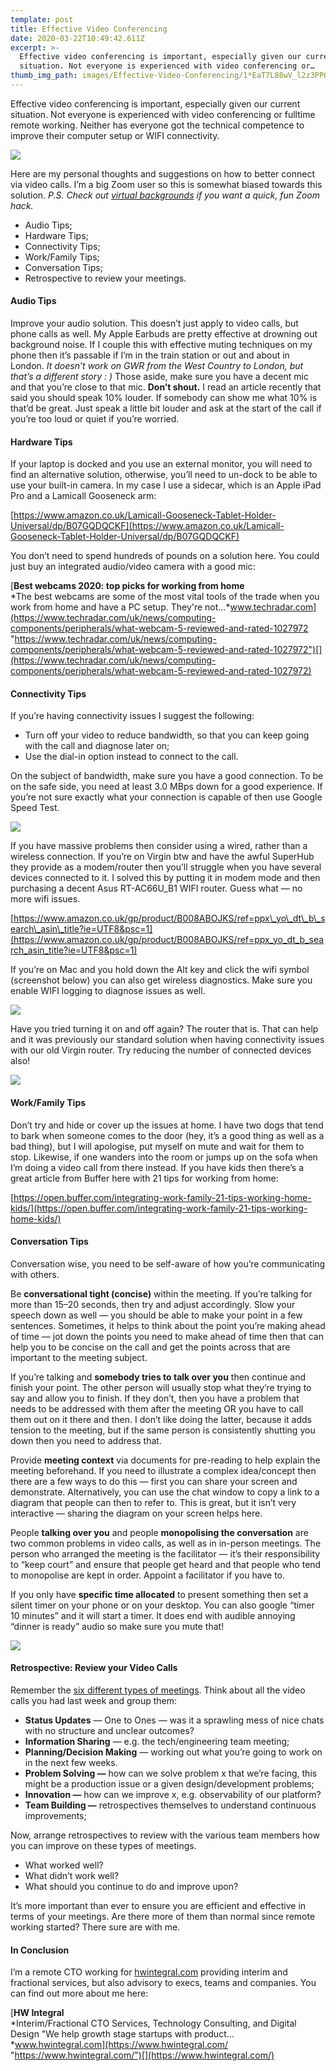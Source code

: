 ```yaml
---
template: post
title: Effective Video Conferencing
date: 2020-03-22T10:49:42.611Z
excerpt: >-
  Effective video conferencing is important, especially given our current
  situation. Not everyone is experienced with video conferencing or…
thumb_img_path: images/Effective-Video-Conferencing/1*EaT7L88wV_l2z3PPQukhIg.jpeg
---
```

Effective video conferencing is important, especially given our current situation. Not everyone is experienced with video conferencing or fulltime remote working. Neither has everyone got the technical competence to improve their computer setup or WIFI connectivity.

![](/images/Effective-Video-Conferencing/1*EaT7L88wV_l2z3PPQukhIg.jpeg)

Here are my personal thoughts and suggestions on how to better connect via video calls. I’m a big Zoom user so this is somewhat biased towards this solution. *P.S. Check out* [*virtual backgrounds*](https://support.zoom.us/hc/en-us/articles/210707503-Virtual-Background) *if you want a quick, fun Zoom hack.*

*   Audio Tips;
*   Hardware Tips;
*   Connectivity Tips;
*   Work/Family Tips;
*   Conversation Tips;
*   Retrospective to review your meetings.

#### Audio Tips

Improve your audio solution. This doesn’t just apply to video calls, but phone calls as well. My Apple Earbuds are pretty effective at drowning out background noise. If I couple this with effective muting techniques on my phone then it’s passable if I’m in the train station or out and about in London. *It doesn’t work on GWR from the West Country to London, but that’s a different story : )* Those aside, make sure you have a decent mic and that you’re close to that mic. **Don’t shout.** I read an article recently that said you should speak 10% louder. If somebody can show me what 10% is that’d be great. Just speak a little bit louder and ask at the start of the call if you’re too loud or quiet if you’re worried.

#### Hardware Tips

If your laptop is docked and you use an external monitor, you will need to find an alternative solution, otherwise, you’ll need to un-dock to be able to use your built-in camera. In my case I use a sidecar, which is an Apple iPad Pro and a Lamicall Gooseneck arm:

[https://www.amazon.co.uk/Lamicall-Gooseneck-Tablet-Holder-Universal/dp/B07GQDQCKF](https://www.amazon.co.uk/Lamicall-Gooseneck-Tablet-Holder-Universal/dp/B07GQDQCKF)

You don’t need to spend hundreds of pounds on a solution here. You could just buy an integrated audio/video camera with a good mic:

[**Best webcams 2020: top picks for working from home**  
*The best webcams are some of the most vital tools of the trade when you work from home and have a PC setup. They're not…*www.techradar.com](https://www.techradar.com/uk/news/computing-components/peripherals/what-webcam-5-reviewed-and-rated-1027972 "https://www.techradar.com/uk/news/computing-components/peripherals/what-webcam-5-reviewed-and-rated-1027972")[](https://www.techradar.com/uk/news/computing-components/peripherals/what-webcam-5-reviewed-and-rated-1027972)

#### Connectivity Tips

If you’re having connectivity issues I suggest the following:

*   Turn off your video to reduce bandwidth, so that you can keep going with the call and diagnose later on;
*   Use the dial-in option instead to connect to the call.

On the subject of bandwidth, make sure you have a good connection. To be on the safe side, you need at least 3.0 MBps down for a good experience. If you’re not sure exactly what your connection is capable of then use Google Speed Test.

![](/images/Effective-Video-Conferencing/1*1Q5UXqwhx17wQLXyJpzTWQ.png)

If you have massive problems then consider using a wired, rather than a wireless connection. If you’re on Virgin btw and have the awful SuperHub they provide as a modem/router then you’ll struggle when you have several devices connected to it. I solved this by putting it in modem mode and then purchasing a decent Asus RT-AC66U\_B1 WIFI router. Guess what — no more wifi issues.

[https://www.amazon.co.uk/gp/product/B008ABOJKS/ref=ppx\_yo\_dt\_b\_search\_asin\_title?ie=UTF8&psc=1](https://www.amazon.co.uk/gp/product/B008ABOJKS/ref=ppx_yo_dt_b_search_asin_title?ie=UTF8&psc=1)

If you’re on Mac and you hold down the Alt key and click the wifi symbol (screenshot below) you can also get wireless diagnostics. Make sure you enable WIFI logging to diagnose issues as well.

![](/images/Effective-Video-Conferencing/1*uiJ7nad0MIp2UZ5vmn__SQ.png)

Have you tried turning it on and off again? The router that is. That can help and it was previously our standard solution when having connectivity issues with our old Virgin router. Try reducing the number of connected devices also!

![](/images/Effective-Video-Conferencing/1*hgSdd_1b1xyOpbqZRwvn3w.gif)

#### Work/Family Tips

Don’t try and hide or cover up the issues at home. I have two dogs that tend to bark when someone comes to the door (hey, it’s a good thing as well as a bad thing), but I will apologise, put myself on mute and wait for them to stop. Likewise, if one wanders into the room or jumps up on the sofa when I’m doing a video call from there instead. If you have kids then there’s a great article from Buffer here with 21 tips for working from home:

[https://open.buffer.com/integrating-work-family-21-tips-working-home-kids/](https://open.buffer.com/integrating-work-family-21-tips-working-home-kids/)

#### Conversation Tips

Conversation wise, you need to be self-aware of how you’re communicating with others.

Be **conversational tight (concise)** within the meeting. If you’re talking for more than 15–20 seconds, then try and adjust accordingly. Slow your speech down as well — you should be able to make your point in a few sentences. Sometimes, it helps to think about the point you’re making ahead of time — jot down the points you need to make ahead of time then that can help you to be concise on the call and get the points across that are important to the meeting subject.

If you’re talking and **somebody tries to talk over you** then continue and finish your point. The other person will usually stop what they’re trying to say and allow you to finish. If they don’t, then you have a problem that needs to be addressed with them after the meeting OR you have to call them out on it there and then. I don’t like doing the latter, because it adds tension to the meeting, but if the same person is consistently shutting you down then you need to address that.

Provide **meeting context** via documents for pre-reading to help explain the meeting beforehand. If you need to illustrate a complex idea/concept then there are a few ways to do this — first you can share your screen and demonstrate. Alternatively, you can use the chat window to copy a link to a diagram that people can then to refer to. This is great, but it isn’t very interactive — sharing the diagram on your screen helps here.

People **talking over you** and people **monopolising the conversation** are two common problems in video calls, as well as in in-person meetings. The person who arranged the meeting is the facilitator — it’s their responsibility to “keep court” and ensure that people get heard and that people who tend to monopolise are kept in order. Appoint a facilitator if you have to.

If you only have **specific time allocated** to present something then set a silent timer on your phone or on your desktop. You can also google “timer 10 minutes” and it will start a timer. It does end with audible annoying “dinner is ready” audio so make sure you mute that!

![](/images/Effective-Video-Conferencing/1*dsUNISGvLdoLAkJa_u9lfQ.png)

#### Retrospective: Review your Video Calls

Remember the [six different types of meetings](http://meetingsift.com/the-six-types-of-meetings/). Think about all the video calls you had last week and group them:

*   **Status Updates** — One to Ones — was it a sprawling mess of nice chats with no structure and unclear outcomes?
*   **Information Sharing** — e.g. the tech/engineering team meeting;
*   **Planning/Decision Making** — working out what you’re going to work on in the next few weeks.
*   **Problem Solving —** how can we solve problem x that we’re facing, this might be a production issue or a given design/development problems;
*   **Innovation —** how can we improve x, e.g. observability of our platform?
*   **Team Building —** retrospectives themselves to understand continuous improvements;

Now, arrange retrospectives to review with the various team members how you can improve on these types of meetings.

*   What worked well?
*   What didn’t work well?
*   What should you continue to do and improve upon?

It’s more important than ever to ensure you are efficient and effective in terms of your meetings. Are there more of them than normal since remote working started? There sure are with me.

#### In Conclusion

I’m a remote CTO working for [hwintegral.com](https://hwintegral.com) providing interim and fractional services, but also advisory to execs, teams and companies. You can find out more about me here:

[**HW Integral**  
*Interim/Fractional CTO Services, Technology Consulting, and Digital Design "We help growth stage startups with product…*www.hwintegral.com](https://www.hwintegral.com/ "https://www.hwintegral.com/")[](https://www.hwintegral.com/)
